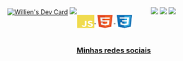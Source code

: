 <div style="display: flex" >
<div>
  <a href="https://app.daily.dev/skaaarlate"><img src="https://api.daily.dev/devcards/v2/IULfEu6kpReCwOOaKpKSC.png?type=default&r=y1u" width="356" alt="Willien's Dev Card"/></a>
  </>
  <a href="https://github.com/willienn">
  <img height="180em" src="https://github-readme-stats.vercel.app/api/top-langs/?username=willienn&layout=compact&langs_count=6&theme=tokyonight"/>
</div>
<div style="display: inline_block"><br>
  <img align="center" alt="Js" height="30" width="40" src="https://raw.githubusercontent.com/devicons/devicon/master/icons/javascript/javascript-plain.svg">
  <img align="center" alt="HTML" height="30" width="40" src="https://raw.githubusercontent.com/devicons/devicon/master/icons/html5/html5-original.svg">
  <img align="center" alt="CSS" height="30" width="40" src="https://raw.githubusercontent.com/devicons/devicon/master/icons/css3/css3-original.svg">
</div>
 
 <br>
 
  ### Minhas redes sociais
 
<div> 
  <a href="https://www.instagram.com/whatsisyourdoubt/" target="_blank"><img src="https://img.shields.io/badge/-Instagram-%23E4405F?style=for-the-badge&logo=instagram&logoColor=white" target="_blank"></a>
  <a href = "mailto:willienmuniz@hotmail.com"><img src="https://img.shields.io/badge/Microsoft_Outlook-0078D4?style=for-the-badge&logo=microsoft-outlook&logoColor=white" target="_blank"></a>
  <a href="https://www.linkedin.com/in/willien-muniz-69728062/" target="_blank"><img src="https://img.shields.io/badge/-LinkedIn-%230077B5?style=for-the-badge&logo=linkedin&logoColor=white" target="_blank"></a>

</div>
